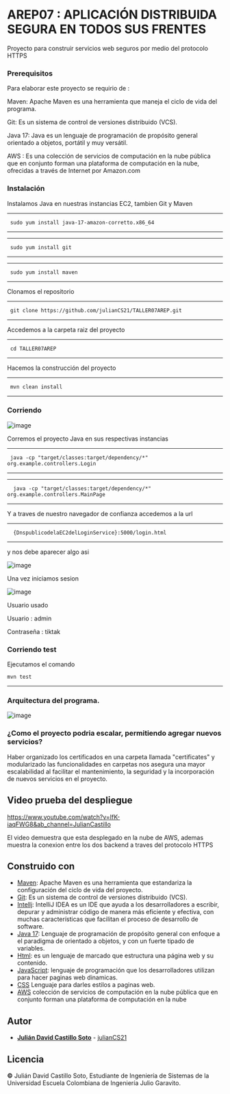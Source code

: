 # AREP07 : APLICACIÓN DISTRIBUIDA SEGURA EN TODOS SUS FRENTES

Proyecto para construir servicios web seguros por medio del protocolo HTTPS

### Prerequisitos

Para elaborar este proyecto se requirio de : 


Maven: Apache Maven es una herramienta que maneja el ciclo de vida del programa.



Git: Es un sistema de control de versiones distribuido (VCS).



Java 17: Java es un lenguaje de programación de propósito general orientado a objetos, portátil y muy versátil.



AWS : Es una colección de servicios de computación en la nube pública que en conjunto forman una plataforma de computación en la nube, ofrecidas a través de Internet por Amazon.com

### Instalación

Instalamos Java en nuestras instancias EC2, tambien Git y Maven


---

	 sudo yum install java-17-amazon-corretto.x86_64
  
	
---


---

	 sudo yum install git
  
	
---


---

	 sudo yum install maven
  
	
---

Clonamos el repositorio

---

     git clone https://github.com/julianCS21/TALLER07AREP.git
---
  

Accedemos a la carpeta raiz del proyecto


---

     cd TALLER07AREP
---

Hacemos la construcción del proyecto

---

	 mvn clean install
  
	
---



### Corriendo


![image](https://github.com/julianCS21/TALLER07AREP/assets/96396177/1f066786-5897-4ef0-a2f0-d9c4b242a1b0)



Corremos el proyecto Java en sus respectivas instancias


---

	 java -cp "target/classes:target/dependency/*" org.example.controllers.Login
  
	
---

---

	  java -cp "target/classes:target/dependency/*" org.example.controllers.MainPage
  
	
---



Y a traves de nuestro navegador de confianza accedemos a la url

---

	  {DnspublicodelaEC2delLoginService}:5000/login.html
  
	
---

y nos debe aparecer algo asi

![image](https://github.com/julianCS21/TALLER07AREP/assets/96396177/fe539ddd-ce24-4711-88ec-0d4e6f809740)


Una vez iniciamos sesion

![image](https://github.com/julianCS21/TALLER07AREP/assets/96396177/8c7cf082-91bf-4384-b273-6eab842239df)


Usuario usado

Usuario : admin



Contraseña : tiktak




### Corriendo test

Ejecutamos el comando

	mvn test
	
---


### Arquitectura del programa.


![image](https://github.com/julianCS21/TALLER07AREP/assets/96396177/4556ac70-b7eb-4799-baa5-bbc5d92e6f94)



 ### ¿Como el proyecto podria escalar, permitiendo agregar nuevos servicios?


 
Haber organizado los certificados en una carpeta llamada "certificates" y modularizado las funcionalidades en carpetas nos asegura una mayor escalabilidad al facilitar el mantenimiento, la seguridad y la incorporación de nuevos servicios en el proyecto.






## Video prueba del despliegue 

https://www.youtube.com/watch?v=IfK-iaqFWG8&ab_channel=JulianCastillo

El video demuestra que esta desplegado en la nube de AWS, ademas muestra la conexion entre los dos backend a traves del protocolo HTTPS



## Construido con

* [Maven](https://maven.apache.org/): Apache Maven es una herramienta que estandariza la configuración del ciclo de vida del proyecto.
* [Git](https://rometools.github.io/rome/):  Es un sistema de control de versiones distribuido (VCS).
* [Intellj](https://www.jetbrains.com/es-es/idea/): IntelliJ IDEA es un IDE que ayuda a los desarrolladores a escribir, depurar y administrar código de manera más eficiente y efectiva, con muchas características que facilitan el proceso de desarrollo de software.
* [Java 17](https://www.java.com/es/): Lenguaje de programación de propósito general con enfoque a el paradigma de orientado a objetos, y con un fuerte tipado de variables.
* [Html](https://developer.mozilla.org/es/docs/Learn/Getting_started_with_the_web/HTML_basics): es un lenguaje de marcado que estructura una página web y su contenido.
* [JavaScript](https://developer.mozilla.org/es/docs/Learn/JavaScript/First_steps/What_is_JavaScript): lenguaje de programación que los desarrolladores utilizan para hacer paginas web dinamicas.
* [CSS](https://developer.mozilla.org/es/docs/Web/CSS) Lenguaje para darles estilos a paginas web.
* [AWS](https://aws.amazon.com/es/free/?trk=8fa18207-f2c2-4587-81a1-f2a3648571b3&sc_channel=ps&ef_id=CjwKCAjwseSoBhBXEiwA9iZtxmEwAgfk7jPE4NlzdkF60BOim6V2loEW5eNT7e8yJcbyO0g8dZpJaBoCRIEQAvD_BwE:G:s&s_kwcid=AL!4422!3!647999789205!e!!g!!aws!19685287144!146461596896&gclid=CjwKCAjwseSoBhBXEiwA9iZtxmEwAgfk7jPE4NlzdkF60BOim6V2loEW5eNT7e8yJcbyO0g8dZpJaBoCRIEQAvD_BwE&all-free-tier.sort-by=item.additionalFields.SortRank&all-free-tier.sort-order=asc&awsf.Free%20Tier%20Types=*all&awsf.Free%20Tier%20Categories=*all) colección de servicios de computación en la nube pública que en conjunto forman una plataforma de computación en la nube


## Autor
* **[Julián David Castillo Soto](https://www.linkedin.com/in/julián-david-castillo-soto-118856216/)**  - [julianCS21](https://github.com/julianCS21)

## Licencia
**©** Julián David Castillo Soto, Estudiante de Ingeniería de Sistemas de la Universidad Escuela Colombiana de Ingeniería Julio Garavito.
